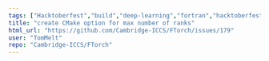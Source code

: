```yaml
---
tags: ["Hacktoberfest","build","deep-learning","fortran","hacktoberfest","interoperability","machine-learning","python","pytorch","torch"]
title: "create CMake option for max number of ranks"
html_url: "https://github.com/Cambridge-ICCS/FTorch/issues/179"
user: "TomMelt"
repo: "Cambridge-ICCS/FTorch"
---
```


